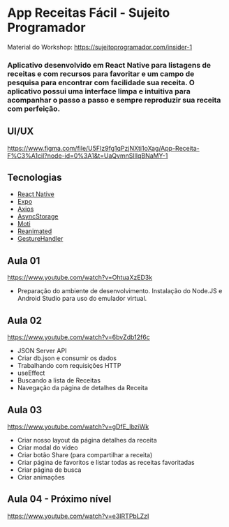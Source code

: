 # App Receitas Fácil - Sujeito Programador
Material do Workshop: https://sujeitoprogramador.com/insider-1

### Aplicativo desenvolvido em React Native para listagens de receitas e com recursos para favoritar e um campo de pesquisa para encontrar com facilidade sua receita. O aplicativo possui uma interface limpa e intuitiva para acompanhar o passo a passo e sempre reproduzir sua receita com perfeição.

## UI/UX
https://www.figma.com/file/U5FIz9fg1qPzjNXti1oXag/App-Receita-F%C3%A1cil?node-id=0%3A1&t=UaQvmnSlIlqBNaMY-1

## Tecnologias

- [React Native](https://reactnative.dev/)
- [Expo](https://expo.dev/)
- [Axios](https://axios-http.com/ptbr/docs/intro)
- [AsyncStorage](https://react-native-async-storage.github.io/async-storage/)
- [Moti](https://moti.fyi/)
- [Reanimated](https://github.com/software-mansion/react-native-reanimated)
- [GestureHandler](https://docs.expo.dev/versions/latest/sdk/gesture-handler)

## Aula 01 
https://www.youtube.com/watch?v=OhtuaXzED3k
- Preparação do ambiente de desenvolvimento. Instalação do Node.JS e Android Studio para uso do emulador virtual.

## Aula 02
https://www.youtube.com/watch?v=6bvZdb12f6c
- JSON Server API
- Criar db.json e consumir os dados
- Trabalhando com requisições HTTP
- useEffect
- Buscando a lista de Receitas
- Navegação da página de detalhes da Receita

## Aula 03
https://www.youtube.com/watch?v=gDfE_IbziWk
- Criar nosso layout da página detalhes da receita
- Criar modal do vídeo
- Criar botão Share (para compartilhar a receita)
- Criar página de favoritos e listar todas as receitas favoritadas
- Criar página de busca
- Criar animações

## Aula 04 - Próximo nível
https://www.youtube.com/watch?v=e3IRTPbLZzI
